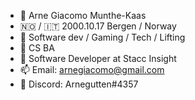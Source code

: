 - 👋 Arne Giacomo Munthe-Kaas
- 🇳🇴 / 🇮🇹 2000.10.17 Bergen / Norway
- 👀 Software dev / Gaming / Tech / Lifting
- 🌱 CS BA
- 🏢 Software Developer at Stacc Insight 
- 📫 Email: arnegiacomo@gmail.com 
- 👾 Discord: Arnegutten#4357

